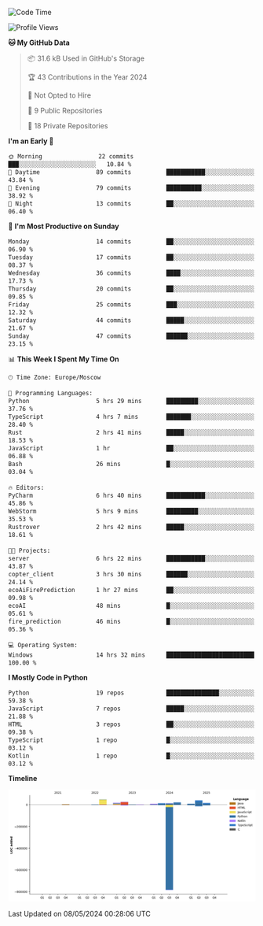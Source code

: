 <!--START_SECTION:waka-->
![Code Time](http://img.shields.io/badge/Code%20Time-317%20hrs%2057%20mins-blue)

![Profile Views](http://img.shields.io/badge/Profile%20Views-0-blue)

**🐱 My GitHub Data** 

> 📦 31.6 kB Used in GitHub's Storage 
 > 
> 🏆 43 Contributions in the Year 2024
 > 
> 🚫 Not Opted to Hire
 > 
> 📜 9 Public Repositories 
 > 
> 🔑 18 Private Repositories 
 > 
**I'm an Early 🐤** 

```text
🌞 Morning                22 commits          ███░░░░░░░░░░░░░░░░░░░░░░   10.84 % 
🌆 Daytime                89 commits          ███████████░░░░░░░░░░░░░░   43.84 % 
🌃 Evening                79 commits          ██████████░░░░░░░░░░░░░░░   38.92 % 
🌙 Night                  13 commits          ██░░░░░░░░░░░░░░░░░░░░░░░   06.40 % 
```
📅 **I'm Most Productive on Sunday** 

```text
Monday                   14 commits          ██░░░░░░░░░░░░░░░░░░░░░░░   06.90 % 
Tuesday                  17 commits          ██░░░░░░░░░░░░░░░░░░░░░░░   08.37 % 
Wednesday                36 commits          ████░░░░░░░░░░░░░░░░░░░░░   17.73 % 
Thursday                 20 commits          ██░░░░░░░░░░░░░░░░░░░░░░░   09.85 % 
Friday                   25 commits          ███░░░░░░░░░░░░░░░░░░░░░░   12.32 % 
Saturday                 44 commits          █████░░░░░░░░░░░░░░░░░░░░   21.67 % 
Sunday                   47 commits          ██████░░░░░░░░░░░░░░░░░░░   23.15 % 
```


📊 **This Week I Spent My Time On** 

```text
🕑︎ Time Zone: Europe/Moscow

💬 Programming Languages: 
Python                   5 hrs 29 mins       █████████░░░░░░░░░░░░░░░░   37.76 % 
TypeScript               4 hrs 7 mins        ███████░░░░░░░░░░░░░░░░░░   28.40 % 
Rust                     2 hrs 41 mins       █████░░░░░░░░░░░░░░░░░░░░   18.53 % 
JavaScript               1 hr                ██░░░░░░░░░░░░░░░░░░░░░░░   06.88 % 
Bash                     26 mins             █░░░░░░░░░░░░░░░░░░░░░░░░   03.04 % 

🔥 Editors: 
PyCharm                  6 hrs 40 mins       ███████████░░░░░░░░░░░░░░   45.86 % 
WebStorm                 5 hrs 9 mins        █████████░░░░░░░░░░░░░░░░   35.53 % 
Rustrover                2 hrs 42 mins       █████░░░░░░░░░░░░░░░░░░░░   18.61 % 

🐱‍💻 Projects: 
server                   6 hrs 22 mins       ███████████░░░░░░░░░░░░░░   43.87 % 
copter_client            3 hrs 30 mins       ██████░░░░░░░░░░░░░░░░░░░   24.14 % 
ecoAiFirePrediction      1 hr 27 mins        ██░░░░░░░░░░░░░░░░░░░░░░░   09.98 % 
ecoAI                    48 mins             █░░░░░░░░░░░░░░░░░░░░░░░░   05.61 % 
fire_prediction          46 mins             █░░░░░░░░░░░░░░░░░░░░░░░░   05.36 % 

💻 Operating System: 
Windows                  14 hrs 32 mins      █████████████████████████   100.00 % 
```

**I Mostly Code in Python** 

```text
Python                   19 repos            ███████████████░░░░░░░░░░   59.38 % 
JavaScript               7 repos             █████░░░░░░░░░░░░░░░░░░░░   21.88 % 
HTML                     3 repos             ██░░░░░░░░░░░░░░░░░░░░░░░   09.38 % 
TypeScript               1 repo              █░░░░░░░░░░░░░░░░░░░░░░░░   03.12 % 
Kotlin                   1 repo              █░░░░░░░░░░░░░░░░░░░░░░░░   03.12 % 
```



**Timeline**

![Lines of Code chart](https://raw.githubusercontent.com/adlemx/adlemx/main/assets/bar_graph.png)


 Last Updated on 08/05/2024 00:28:06 UTC
<!--END_SECTION:waka-->
